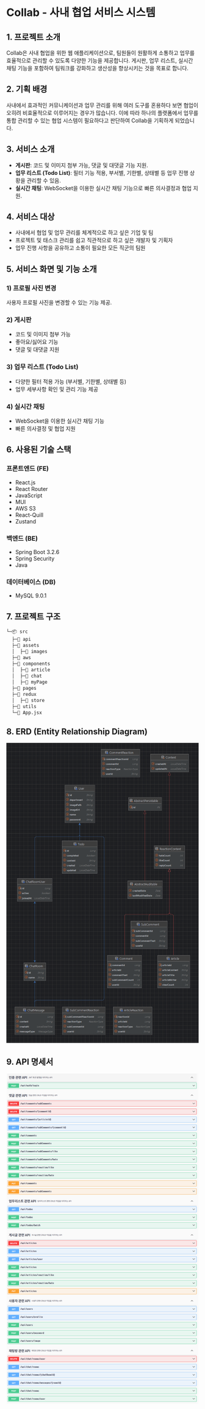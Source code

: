 # Collab - 사내 협업 서비스 시스템

## 1. 프로젝트 소개
Collab은 사내 협업을 위한 웹 애플리케이션으로, 팀원들이 원활하게 소통하고 업무를 효율적으로 관리할 수 있도록 다양한 기능을 제공합니다. 게시판, 업무 리스트, 실시간 채팅 기능을 포함하여 팀워크를 강화하고 생산성을 향상시키는 것을 목표로 합니다.

## 2. 기획 배경
사내에서 효과적인 커뮤니케이션과 업무 관리를 위해 여러 도구를 혼용하다 보면 협업이 오히려 비효율적으로 이루어지는 경우가 많습니다. 이에 따라 하나의 플랫폼에서 업무를 통합 관리할 수 있는 협업 시스템이 필요하다고 판단하여 Collab을 기획하게 되었습니다.

## 3. 서비스 소개
- **게시판**: 코드 및 이미지 첨부 가능, 댓글 및 대댓글 기능 지원.
- **업무 리스트 (Todo List)**: 필터 기능 적용, 부서별, 기한별, 상태별 등 업무 진행 상황을 관리할 수 있음.
- **실시간 채팅**: WebSocket을 이용한 실시간 채팅 기능으로 빠른 의사결정과 협업 지원.

## 4. 서비스 대상
- 사내에서 협업 및 업무 관리를 체계적으로 하고 싶은 기업 및 팀
- 프로젝트 및 태스크 관리를 쉽고 직관적으로 하고 싶은 개발자 및 기획자
- 업무 진행 사항을 공유하고 소통이 필요한 모든 직군의 팀원

## 5. 서비스 화면 및 기능 소개
### 1) 프로필 사진 변경
사용자 프로필 사진을 변경할 수 있는 기능 제공.

### 2) 게시판
- 코드 및 이미지 첨부 가능
- 좋아요/싫어요 기능
- 댓글 및 대댓글 지원

### 3) 업무 리스트 (Todo List)
- 다양한 필터 적용 가능 (부서별, 기한별, 상태별 등)
- 업무 세부사항 확인 및 관리 기능 제공

### 4) 실시간 채팅
- WebSocket을 이용한 실시간 채팅 기능
- 빠른 의사결정 및 협업 지원

## 6. 사용된 기술 스택

### 프론트엔드 (FE)
- React.js
- React Router
- JavaScript
- MUI
- AWS S3
- React-Quill
- Zustand

### 백엔드 (BE)
- Spring Boot 3.2.6
- Spring Security
- Java

### 데이터베이스 (DB)
- MySQL 9.0.1

## 7. 프로젝트 구조
```
└─📦 src
  ├─📂 api
  ├─📂 assets
  │  ├─📂 images
  ├─📂 aws
  ├─📂 components
  │  ├─📂 article
  │  ├─📂 chat
  │  ├─📂 myPage
  ├─📂 pages
  ├─📂 redux
  │  ├─📂 store
  ├─📂 utils
  └─📜 App.jsx
```
## 8. ERD (Entity Relationship Diagram)
![이미지 설명](src/assets/images/erd.png)


## 9. API 명세서
![이미지 설명](src/assets/images/api.png)
